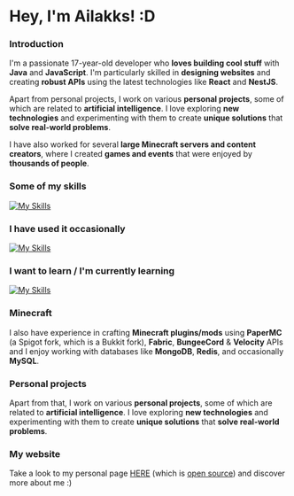 # **Hey, I'm Ailakks! :D**
### **Introduction**
I'm a passionate 17-year-old developer who **loves building cool stuff** with **Java** and **JavaScript**. I'm particularly skilled in **designing websites** and creating **robust APIs** using the latest technologies like **React** and **NestJS**.

Apart from personal projects, I work on various **personal projects**, some of which are related to **artificial intelligence**. I love exploring **new technologies** and experimenting with them to create **unique solutions** that **solve real-world problems**.

I have also worked for several **large Minecraft servers and content creators**, where I created **games and events** that were enjoyed by **thousands of people**.

### **Some of my skills**

[![My Skills](https://skillicons.dev/icons?i=java,js,ts,linux,html,css,react,vue,nextjs,webflow,vite,electron,express,graphql,nestjs,sqlite,mysql,mongo,redis,bots,nginx,cloudflare,grafana,git,nodejs,maven,gradle,gcp,azure,heroku,vscode,idea,postman,codepen,replit&perline=10)](https://skillicons.dev)

### **I have used it occasionally**

[![My Skills](https://skillicons.dev/icons?i=aws,unity,androidstudio,figma,postgres)](https://skillicons.dev)

### **I want to learn / I'm currently learning**

[![My Skills](https://skillicons.dev/icons?i=activitypub,fediverse,astro,tailwind,docker,rabbitmq,firebase,workers,rust,kotlin)](https://skillicons.dev)

### **Minecraft**
I also have experience in crafting **Minecraft plugins/mods** using **PaperMC** (a Spigot fork, which is a Bukkit fork), **Fabric**, **BungeeCord** & **Velocity** APIs and I enjoy working with databases like **MongoDB**, **Redis**, and occasionally **MySQL**.

### **Personal projects**

Apart from that, I work on various **personal projects**, some of which are related to **artificial intelligence**. I love exploring **new technologies** and experimenting with them to create **unique solutions** that **solve real-world problems**.

### My website
Take a look to my personal page [HERE](https://cortmnzz.com/) (which is [open source](https://github.com/Ailakks/dotme)) and discover more about me :)

